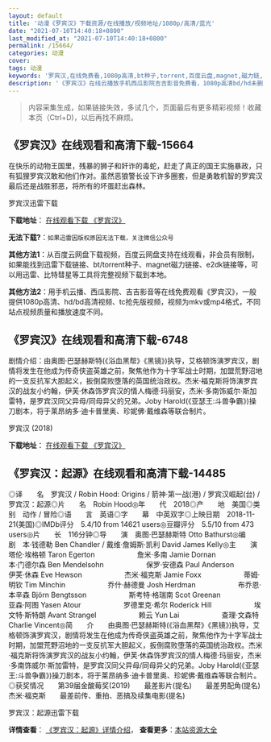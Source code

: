 ```yaml
---
layout: default
title: '动漫《罗宾汉》下载资源/在线播放/视频地址/1080p/高清/蓝光'
date: "2021-07-10T14:40:18+0800"
last_modified_at: "2021-07-10T14:40:18+0800"
permalink: /15664/
categories: 动漫
cover:
tags: 动漫
keywords: '罗宾汉,在线免费看,1080p高清,bt种子,torrent,百度云盘,magnet,磁力链,迅雷下载资源'
description: '《罗宾汉》在线云播放手机西瓜影院吉吉影音免费看，1080p高清bd/hd未删减完整版和tc抢先枪版，mkv/mp4格式，附带bt/torrent种子、magnet/磁力链、百度云盘、网盘资源迅雷下载链接'
---
```


>内容采集生成，如果链接失效，多试几个，页面最后有更多精彩视频！收藏本页（Ctrl+D)，以后再找不麻烦。


## 《罗宾汉》在线观看和高清下载-15664

在快乐的动物王国里，残暴的狮子和奸诈的毒蛇，赶走了真正的国王实施暴政，只有狐狸罗宾汉敢和他们作对。虽然恶狼警长设下许多圈套，但是勇敢机智的罗宾汉最后还是战胜邪恶，将所有的坏蛋赶出森林。<!---剧情end--->


罗宾汉迅雷下载

**下载地址**： [在线观看下载 《罗宾汉》](https://www.993dy.com//vod-detail-id-5494.html) 


**无法下载?**：`如果迅雷因版权原因无法下载，关注微信公众号 `

**其他方法1**：从百度云网盘下载视频，百度云网盘支持在线观看，非会员有限制，如果能找到迅雷下载链接、bt/torrent种子、magnet磁力链接、e2dk链接等，可以用迅雷、比特彗星等工具将完整视频下载到本地。

**其他方法2**：用手机云播、西瓜影院、吉吉影音等在线免费观看《罗宾汉》，一般提供1080p高清、hd/bd高清视频、tc抢先版视频，视频为mkv或mp4格式，不同站点视频质量和播放速度不同。


## 《罗宾汉》在线观看和高清下载-6748

剧情介绍：由奥图·巴瑟赫斯特(《浴血黑帮》《黑镜》)执导，艾格顿饰演罗宾汉，剧情将发生在他成为传奇侠盗英雄之前，聚焦他作为十字军战士时期，加盟荒野沼地的一支反抗军大胆起义，扳倒腐败堕落的英国统治政权。杰米·福克斯将饰演罗宾汉的战友小约翰，伊芙·休森饰罗宾汉的情人梅德·玛丽安，杰米·多南饰威尔·斯加雷特，是罗宾汉同父异母/同母异父的兄弟。Joby Harold(《亚瑟王:斗兽争霸》)操刀剧本，将于莱昂纳多·迪卡普里奥、珍妮佛·戴维森等联合制片。


罗宾汉 (2018)

**下载地址**： [在线观看下载 《罗宾汉》](https://www.btbtdy.me/btdy/dy14425.html) 


## 《罗宾汉：起源》在线观看和高清下载-14485

◎译　　名　罗宾汉 / Robin Hood: Origins / 箭神·第一战(港) / 罗宾汉崛起(台) / 罗宾汉：起源◎片　　名　Robin Hood◎年　　代　2018◎产　　地　美国◎类　　别　动作 / 冒险◎语　　言　英语◎字　　幕　中英双字◎上映日期　2018-11-21(美国)◎IMDb评分　5.4/10 from 14621 users◎豆瓣评分　5.5/10 from 473 users◎片　　长　116分钟◎导　　演　奥图·巴瑟赫斯特 Otto Bathurst◎编　　剧　本·钱德勒 Ben Chandler / 戴维·詹姆斯·凯利 David James Kelly◎主　　演　塔伦·埃格顿 Taron Egerton　　　　　　詹米·多南 Jamie Dornan　　　　　　本·门德尔森 Ben Mendelsohn　　　　　　保罗·安德森 Paul Anderson　　　　　　伊芙·休森 Eve Hewson　　　　　　杰米·福克斯 Jamie Foxx　　　　　　蒂姆·明钦 Tim Minchin　　　　　　乔什·赫德曼 Josh Herdman　　　　　　布乔恩·本辛森 Björn Bengtsson　　　　　　斯考特·格瑞南 Scot Greenan　　　　　　亚森·阿图 Yasen Atour　　　　　　罗德里克·希尔 Roderick Hill　　　　　　埃文特·斯特朗 Avant Strangel　　　　　　赖云 Yun Lai　　　　　　查理·文森特 Charlie Vincent◎简　　介　　由奥图·巴瑟赫斯特(《浴血黑帮》《黑镜》)执导，艾格顿饰演罗宾汉，剧情将发生在他成为传奇侠盗英雄之前，聚焦他作为十字军战士时期，加盟荒野沼地的一支反抗军大胆起义，扳倒腐败堕落的英国统治政权。杰米·福克斯将饰演罗宾汉的战友小约翰，伊芙·休森饰罗宾汉的情人梅德·玛丽安，杰米·多南饰威尔·斯加雷特，是罗宾汉同父异母/同母异父的兄弟。Joby Harold(《亚瑟王:斗兽争霸》)操刀剧本，将于莱昂纳多·迪卡普里奥、珍妮佛·戴维森等联合制片。◎获奖情况　　第39届金酸莓奖(2019)　　最差影片(提名)　　最差男配角(提名) 杰米·福克斯　　最差前传、重拍、恶搞及续集电影(提名)


罗宾汉：起源迅雷下载

**详情查看**： [《罗宾汉：起源》详情介绍](/movie/14485/)， **查看更多**：[本站资源大全](/movie/t/all/)

